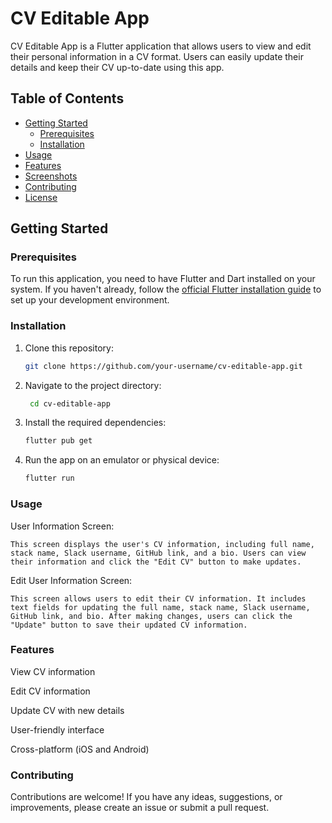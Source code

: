 # CV Editable App

CV Editable App is a Flutter application that allows users to view and edit their personal information in a CV format. Users can easily update their details and keep their CV up-to-date using this app.

## Table of Contents

- [Getting Started](#getting-started)
    - [Prerequisites](#prerequisites)
    - [Installation](#installation)
- [Usage](#usage)
- [Features](#features)
- [Screenshots](#screenshots)
- [Contributing](#contributing)
- [License](#license)

## Getting Started

### Prerequisites

To run this application, you need to have Flutter and Dart installed on your system. If you haven't already, follow the [official Flutter installation guide](https://flutter.dev/docs/get-started/install) to set up your development environment.

### Installation

1. Clone this repository:

   ```bash
   git clone https://github.com/your-username/cv-editable-app.git
   
2. Navigate to the project directory:

   ```bash
    cd cv-editable-app

3. Install the required dependencies:

    ```bash
   flutter pub get

4. Run the app on an emulator or physical device:

    ```bash
    flutter run

### Usage
User Information Screen:  

    This screen displays the user's CV information, including full name, stack name, Slack username, GitHub link, and a bio. Users can view their information and click the "Edit CV" button to make updates.

Edit User Information Screen:   

    This screen allows users to edit their CV information. It includes text fields for updating the full name, stack name, Slack username, GitHub link, and bio. After making changes, users can click the "Update" button to save their updated CV information.

### Features

View CV information  

Edit CV information  

Update CV with new details  

User-friendly interface  

Cross-platform (iOS and Android)  


### Contributing
Contributions are welcome! If you have any ideas, suggestions, or improvements, please create an issue or submit a pull request.







